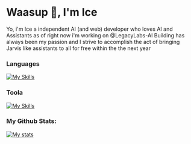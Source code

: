 # Waasup 👋, I'm Ice

Yo, i'm Ice a independent AI (and web) developer who loves AI and Assistants
as of right now i'm working on @LegacyLabs-AI Building has always been my passion
and I strive to accomplish the act of bringing Jarvis like assistants to all for free within
the the next year

### Languages
[![My Skills](https://skillicons.dev/icons?i=py,js,html,css)](https://skillicons.dev)

### Toola
[![My Skills](https://skillicons.dev/icons?i=react,materialui,django,discord,git,pytorch,replit,suapbase,firebase,vscode,yarn,npm,netlify,vercel)](https://skillicons.dev)

### My Github Stats:
[![My stats](https://github-readme-stats.vercel.app/api?username=IceK1203&show_icons=true&theme=gruvbox)](https://github-readme-stats.vercel.app/api?username=IceK1203&show_icons=true&theme=gruvbox)



<!--
**IceK1203/IceK1203** is a ✨ _special_ ✨ repository because its `README.md` (this file) appears on your GitHub profile.

Here are some ideas to get you started:

- 🔭 I’m currently working on ...
- 🌱 I’m currently learning ...
- 👯 I’m looking to collaborate on ...
- 🤔 I’m looking for help with ...
- 💬 Ask me about ...
- 📫 How to reach me: ...
- 😄 Pronouns: ...
- ⚡ Fun fact: ...
-->
